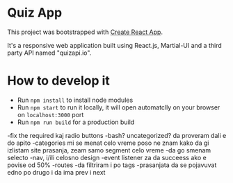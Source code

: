 # Quiz App

This project was bootstrapped with [Create React App](https://github.com/facebook/create-react-app).

It's a responsive web application built using React.js, Martial-UI and a third party API named "quizapi.io".

# How to develop it

- Run `npm install` to install node modules
- Run `npm start` to run it locally, it will open automatclly on your browser on `localhost:3000` port
- Run `npm run build` for a production build

-fix the required kaj radio buttons
-bash? uncategorized? da proveram dali e do apito
-categories mi se menat celo vreme poso ne znam kako da gi izlistam site prasanja, zeam samo segment celo vreme
-da go smenam selecto
-nav, i/ili celosno design
-event listener za da succeess ako e povise od 50%
-routes
-da filtriram i po tags
-prasanjata da se pojavuvat edno po drugo i da ima prev i next
